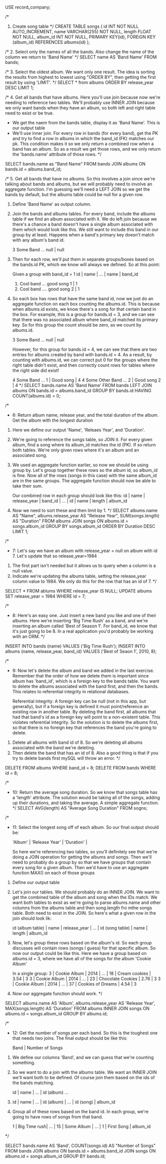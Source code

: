 USE record_company;

/*
1. Create song table
*/
CREATE TABLE songs (
	id INT NOT NULL AUTO_INCREMENT,
    name VARCHAR(255) NOT NULL,
    length FLOAT NOT NULL,
    album_id INT NOT NULL,
    PRIMARY KEY(id),
    FOREiGN KEY (album_id) REFERENCES albums(id)
);

/*
2. Select only the names of all the bands. Also change the name of the column
	we return to 'Band Name'
*/
SELECT name AS 'Band Name' FROM bands;


/*
3. Select the oldest album. We want only one result. The idea is 
	sorting the results from highest to lowest using "ORDER BY", then getting the 
    first result by using 'LIMIT'.
*/
SELECT * from albums ORDER BY release_year DESC LIMIT 1;

/*
4. Get all bands that have albums. Here you'll use join because now we're needing to reference 
	two tables. We'll probably use INNER JOIN because we only want bands when they have 
    an album, so both left and right table need to exist or be true.
- We get the naem from the bands table, display it as 'Band Name'. This is our output table
- We'll use inner join. For every row in bands (for every band), get the PK and 
	try to find a row in albums in which the band_id (FK) matches our pk. This condition
    makes it so we only return a combined row when a band has an album. So as a result 
    we get those rows, and we only return the 'bands.name' attribute of those rows.
*/

SELECT bands.name as "Band Name" FROM bands 
JOIN albums ON bands.id = albums.band_id;


/*
5. Get all bands that have no albums. So this involves a join since we're 
	talking about bands and albums, but we will probably need to involve
    an aggregate function. I'm guessing we'll need a LEFT JOIN so we 
    get the bands by default, but the albums table could be null for a given
    row.
1. Define 'Band Name' as output column.
2. Join the bands and albums tables. For every band, include the albums table
	if we find an album associated with it. We do left join because we 
    there's a chance a band doesn't have a single album associated with them
	which would look like this. We still want to include this band 
    in our group by at least. Happens when a band's primary key doesn't 
    match with any album's band id. 
    
    3 Some Band ... null | null
    
    
3. Then for each row, we'll put them in separate groups/boxes based 
	on the bands.id PK, which we know will always we defined. So at this point:
    
    Given a group with band_id = 1
    id | name | ... | name | band_id
    1. Cool band ...  good song 1 | 1
    1. Cool band .... good song 2 | 1
4. So each box has rows that have the same band id, now 
	we just do an aggregate function on each box counting 
    the albums.id. This is because when albums.id exists, we 
    know there's a song for that certain band in the box.
    For example, this is a group for bands.id = 3, and we 
    can see that there was no associated album where band_id 
    matched its primary key. So for this group the count 
    should be zero, as we count by albums.id.
    
	3 Some Band ... null | null
    
    However, for this group for bands.id = 4, we can see that there
    are two entries for albums created by band with bands.id = 4.
    As a result, by counting with albums.id, we can correct put 0 for the 
    groups where the right table didn't exist, and then correctly count 
    rows for tables where the right side did exist!
    
    4 Some Band ... 1 | Good song | 4
    4 Some Other Band ... 2 | Good song 2 | 4
*/
SELECT bands.name AS 'Band Name'
FROM bands
LEFT JOIN albums ON bands.id = albums.band_id
GROUP BY bands.id
HAVING COUNT(albums.id) = 0;

/*
- 6: Return album name, release year, and the total duration 
	of the album. Get the album with the longest duration

1. Here we define our output 'Name', 'Releaes Year', and 'Duration'.
2. We're going to reference the songs table, so JOIN it. For every 
	given album, find a song where its album_id matches the id (PK). If 
    so return both tables. We're only given rows where it's an album and 
    an associated song.
3. We used an aggregate function earlier, so now we should be using group by.
	Let's group together these rows so the album id, so album_id is fine.
    Now all of the rows (songs in this case) with the same album_id are in the same groups. The aggregate 
    function should now be able to take their sum.
    
    Our combined row in each group should look like this:
    id | name | release_year | band_id | ... | id | name | length | album_id

4. Now we need to sort these and then limit by 1.
*/
SELECT 
	albums.name AS "Name", 
	albums.release_year AS "Release Year",
    SUM(songs.length) AS "Duration" FROM albums 
JOIN songs ON albums.id = songs.album_id
GROUP BY songs.album_id
ORDER BY Duration DESC 
LIMIT 1;

/*
- 7: Let's say we have an album with release_year = null
	on album with id 7. Let's update that so release_year=1984
1. The first part isn't needed but it allows us to query when a column is a null value.
2. Indicate we're updating the albums table, setting the release_year column value to 1984. 
	We only do this for the row that has an id of 7.
*/

SELECT * FROM ablums WHERE release_year IS NULL;
UPDATE albums SET release_year = 1984 WHERE id = 7;

/*
- 8: Here's an easy one. Just insert a new band you like and one of their albums.
	Here we're inserting 'Big Time Rush' as a band, and we're inserting an album
    called 'Best of Season 1'. For band_id, we know that it's just going to be 8.
    In a real application you'd probably be working with an ORM.
*/

INSERT INTO bands (name) VALUES ('Big Time Rush');
INSERT INTO albums (name, release_year, band_id) VALUES ('Best of Seaon 1', 2010, 8);

/*
- 9: Now let's delete the album and band we added in the last exercise. Remember that 
	the order of how we delete them is important since album has 'band_id', which is a foreign
    key to the bands table. You want to delete the albums associated with the band first, and then 
    the bands. This relates to referential integrity in relational databases.
    
    Referential integrity: A foreign key can be null (not in this app, but generally), but if a foreign key is defined it must
	point/reference an existing row in another table. By deleting the band first, all albums that had that band's 
    id as a foreign key will point to a non-existent table. This violates referential integrity. So the solution is to delete
    the albums first, so that there is no foreign key that references the band you're going to delete.


1. Delete all albums with band id of 8. So we're deleting all albums associated with the band we're deleting. 
2. Then delete the band that has an id of 8. Also a good thing is that if you try to delete bands first mySQL will throw 
	an error.
*/

DELETE FROM albums WHERE band_id = 8;
DELETE FROM bands WHERE id = 8;

/*
- 10: Return the average song duration. So we know that songs table has a 'length' attribute. 
	The solution would be taking all of the songs, adding up their durations, and taking the average.
    A simple aggregate function.
*/
SELECT AVG(length) AS "Average Song Duration" FROM sogns;

/*
- 11: Select the longest song off of each album. So our 
	final output should be:
    
    'Album' | 'Release Year' | 'Duration' |
    
    So here we're referencing two tables, so you'll definitely
    see that we're doing a JOIN operation for getting the 
    albums and songs. Then we'll need to probably do a group by
    so that we have groups that contain every song for a given album.
    Then we'd have to use an aggregate function MAX() on each of those groups
    

1. Define our output table
2. Let's join our tables. We should probably do an INNER JOIN. We want to 
	get the combined table of the album and song when the IDs match.
    We want both tables to exist as we're going to parse albums.name and other 
    columns from the albums table and then song.length fro mthe songs table. Both
    need to exist in the JOIN. So here's what a given row in the join should look
    lik: 
	
    id (album table) | name | release_year | ... | id (song table) | name | length | album_id

3. Now, let's group these rows based on the album's id. So each group discusses will contain
	rows (songs I guess) for that specific album. So now our output could be like this.
    Here we have a group based on albums.id = 3, where we have all of the songs for 
    the album 'Cookie Album'
    
    In a single group: 
    3 | Cookie Album | 2014 | ... | 18 | Cream cookies | 3.54 | 3
    3 | Cookie Album | 2014 | ... | 23 | Chocolate Cookies | 2.76 | 3
    3 | Cookie Album | 2014 | ... | 37 | Cookies of Dreams | 4.54 | 3
    
4. Now our aggregate function should work. 
*/

SELECT albums.name AS 'Album', albums.release_year AS 'Release Year', MAX(songs.length) AS 'Duration'
FROM albums INNER JOIN songs ON albums.id = songs.album_id
GROUP BY albums.id;

/*
- 12: Get the number of songs per each band. So this is the toughest one 
	that needs two joins. The final output should be like this:
    
    Band | Number of Songs
    
1. We define our columns 'Band', and we can guess that we're counting something.
2. So we want to do a join with the albums table.
	We want an INNER JOIN we'll want both to be defined.
    Of course join them based on the ids of the bands matching.
	
    id | name | ... | id (album) ...

3. id | name | ... | id (album) | ... | id (song) | album_id

4. Group all of these rows based on the band id. In each group, we're going to have
	rows of songs from that band.
    
    
    1 | Big Time rush| ... | 15 | Some Album | ... | 1  | First Song | album_id

*/

SELECT bands.name AS 'Band', COUNT(songs.id) AS "Number of Songs" FROM bands
JOIN albums ON bands.id = albums.band_id
JOIN songs ON albums.id = songs.album_id
GROUP BY bands.id;
